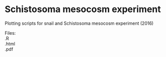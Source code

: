 # Schistosoma mesocosm experiment    

Plotting scripts for snail and Schistosoma mesocosm experiment (2016)  

Files:  
.R  
.html  
.pdf  
